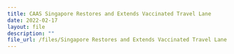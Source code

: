 ```yaml
---
title: CAAS Singapore Restores and Extends Vaccinated Travel Lane
date: 2022-02-17
layout: file
description: ""
file_url: /files/Singapore Restores and Extends Vaccinated Travel Lane.pdf
---
```

